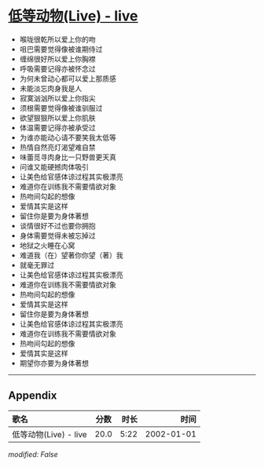 # [低等动物(Live) - live](https://music.163.com/song?id=67199)

* 喉咙很乾所以爱上你的吻
* 咀巴需要觉得像被谁期侍过
* 缠绵很好所以爱上你胸襟
* 呼吸需要记得亦被怀念过
* 为何未曾动心都可以爱上那质感
* 未能淡忘肉身我是人
* 寂寞汹汹所以爱上你指尖
* 须根需要觉得像被谁驯服过
* 欲望狠狠所以爱上你肌肤
* 体温需要记得亦被承受过
* 为谁亦能动心请不要笑我太低等
* 热情自然亮灯渴望难自禁
* 味蕾觅寻肉身比一只野兽更天真
* 问谁又能硬撼肉体吸引
* 让美色给官感体谅过程其实极漂亮
* 难道你在训练我不需要情欲对象
* 热吻间勾起的想像
* 爱情其实是这样
* 留住你是要为身体著想
* 谈情很好不过也要你拥抱
* 身体需要觉得未被忘掉过
* 地狱之火睡在心窝
* 难道我（在）望著你你望（著）我
* 就毫无罪过
* 让美色给官感体谅过程其实极漂亮
* 难道你在训练我不需要情欲对象
* 热吻间勾起的想像
* 爱情其实是这样
* 留住你是要为身体著想
* 让美色给官感体谅过程其实极漂亮
* 难道你在训练我不需要情欲对象
* 热吻间勾起的想像
* 爱情其实是这样
* 期望你亦要为身体著想


---

## Appendix

|歌名|分数|时长|时间|
|:---|:---:|---:|---:|
|低等动物(Live) - live|20.0|5:22|2002-01-01

*modified: False*